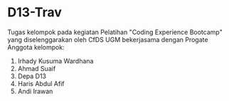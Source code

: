 # D13-Trav
Tugas kelompok pada kegiatan Pelatihan "Coding Experience Bootcamp" yang diselenggarakan oleh CfDS UGM bekerjasama dengan Progate
Anggota kelompok:
1. Irhady Kusuma Wardhana
2. Ahmad Suaif
3. Depa D13
4. Haris Abdul Afif
5. Andi Irawan
